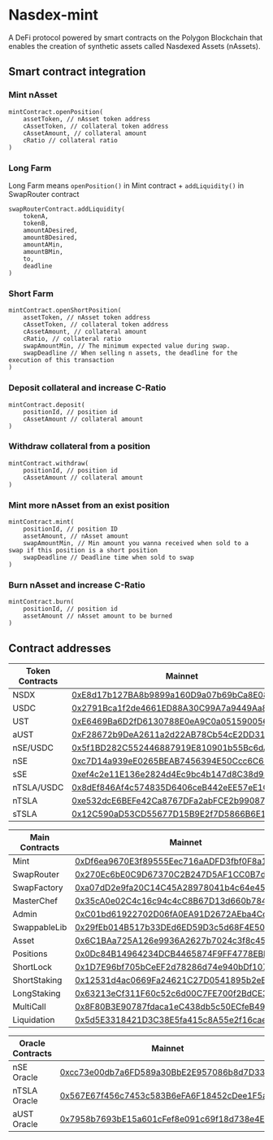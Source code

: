 # Nasdex-mint

A DeFi protocol powered by smart contracts on the Polygon Blockchain that enables the creation of synthetic assets called Nasdexed Assets (nAssets).

## Smart contract integration

### Mint nAsset

```JS
mintContract.openPosition(
    assetToken, // nAsset token address
    cAssetToken, // collateral token address
    cAssetAmount, // collateral amount
    cRatio // collateral ratio
)
```

### Long Farm

Long Farm means `openPosition()` in Mint contract + `addLiquidity()` in SwapRouter contract

```JS
swapRouterContract.addLiquidity(
    tokenA,
    tokenB,
    amountADesired,
    amountBDesired,
    amountAMin,
    amountBMin,
    to,
    deadline
)
```

### Short Farm

```JS
mintContract.openShortPosition(
    assetToken, // nAsset token address
    cAssetToken, // collateral token address
    cAssetAmount, // collateral amount
    cRatio, // collateral ratio
    swapAmountMin, // The minimum expected value during swap.
    swapDeadline // When selling n assets, the deadline for the execution of this transaction
)
```

### Deposit collateral and increase C-Ratio

```JS
mintContract.deposit(
    positionId, // position id
    cAssetAmount // collateral amount
)
```

### Withdraw collateral from a position

```JS
mintContract.withdraw(
    positionId, // position id
    cAssetAmount // collateral amount
)
```

### Mint more nAsset from an exist position
```JS
mintContract.mint(
    positionId, // position ID
    assetAmount, // nAsset amount
    swapAmountMin, // Min amount you wanna received when sold to a swap if this position is a short position
    swapDeadline // Deadline time when sold to swap
)
```

### Burn nAsset and increase C-Ratio
```JS
mintContract.burn(
    positionId, // position id
    assetAmount // nAsset amount to be burned
)
```

## Contract addresses

| Token Contracts | Mainnet                                                                                                       | Mumbai
| ----- | --------------------------------------------------------------------------------------------------------------------- | ----------------------------------------------------------------------------------------------------------------------------- |
| NSDX   | [0xE8d17b127BA8b9899a160D9a07b69bCa8E08bfc6](https://polygonscan.com/address/0xE8d17b127BA8b9899a160D9a07b69bCa8E08bfc6) |  [0x620c07ab0d26Fc22E346aadC895bc1eD84C6CF78](https://mumbai.polygonscan.com/address/0x620c07ab0d26Fc22E346aadC895bc1eD84C6CF78) |
| USDC   | [0x2791Bca1f2de4661ED88A30C99A7a9449Aa84174](https://polygonscan.com/address/0x2791Bca1f2de4661ED88A30C99A7a9449Aa84174) |  [0x2F059f10b9c8F21eF509f0a00B1A4DC21511CdFf](https://mumbai.polygonscan.com/address/0x2F059f10b9c8F21eF509f0a00B1A4DC21511CdFf) |
| UST   | [0xE6469Ba6D2fD6130788E0eA9C0a0515900563b59](https://polygonscan.com/address/0xE6469Ba6D2fD6130788E0eA9C0a0515900563b59) |  [0x06b7af58Da1361e528fD663b9f687a0df238Ef63](https://mumbai.polygonscan.com/address/0x06b7af58Da1361e528fD663b9f687a0df238Ef63) |
| aUST   | [0xF28672b9DeA2611a2d22AB78Cb54cE2DD315aEaa](https://polygonscan.com/address/0xF28672b9DeA2611a2d22AB78Cb54cE2DD315aEaa) |  [0xC0b7210Cc4c0E829FfD6d113092887BF1542965B](https://mumbai.polygonscan.com/address/0xC0b7210Cc4c0E829FfD6d113092887BF1542965B) |
| nSE/USDC   | [0x5f1BD282C552446887919E810901b55Bc6dA2ac4](https://polygonscan.com/address/0x5f1BD282C552446887919E810901b55Bc6dA2ac4) |  [0x9d74037228Aa739904086D4EC3b9FcBF2DaD28e1](https://mumbai.polygonscan.com/address/0x9d74037228Aa739904086D4EC3b9FcBF2DaD28e1) |
| nSE   | [0xc7D14a939eE0265BEAB7456394E50Ccc6C665298](https://polygonscan.com/address/0xc7D14a939eE0265BEAB7456394E50Ccc6C665298) |  [0xd99dee10fBA100f0c1c5940A956C890a96bB17b4](https://mumbai.polygonscan.com/address/0xd99dee10fBA100f0c1c5940A956C890a96bB17b4) |
| sSE   | [0xef4c2e11E136e2824d4Ec9bc4b147d8C38d931f5](https://polygonscan.com/address/0xef4c2e11E136e2824d4Ec9bc4b147d8C38d931f5) |  [0x2ABB64610959D097472d3c61ffA851b28288b72c](https://mumbai.polygonscan.com/address/0x2ABB64610959D097472d3c61ffA851b28288b72c) |
| nTSLA/USDC   | [0x8dEf846Af4c574835D6406ceB442eEE57eE1C424](https://polygonscan.com/address/0x8dEf846Af4c574835D6406ceB442eEE57eE1C424) |  [0x66b9A44d9487175177698BCD9812dBdeeA08fb3D](https://mumbai.polygonscan.com/address/0x66b9A44d9487175177698BCD9812dBdeeA08fb3D) |
| nTSLA   | [0xe532dcE6BEFe42Ca8767DFa2abFCE2b99087168B](https://polygonscan.com/address/0xe532dcE6BEFe42Ca8767DFa2abFCE2b99087168B) |  [0xC0837c7933e8e19F615453e978f76c1C72bc8d16](https://mumbai.polygonscan.com/address/0xC0837c7933e8e19F615453e978f76c1C72bc8d16) |
| sTSLA   | [0x12C590aD53CD55677D15B9E2f7D5866B6E1931bB](https://polygonscan.com/address/0x12C590aD53CD55677D15B9E2f7D5866B6E1931bB) |  [0xC2a6701cC948e01375B6042466439F21CaeAe3ac](https://mumbai.polygonscan.com/address/0xC2a6701cC948e01375B6042466439F21CaeAe3ac) |

| Main Contracts | Mainnet                                                                                                       | Mumbai
| ----- | --------------------------------------------------------------------------------------------------------------------- | ----------------------------------------------------------------------------------------------------------------------------- |
| Mint   | [0xDf6ea9670E3f89555Eec716aADFD3fbf0F8a14FD](https://polygonscan.com/address/0xDf6ea9670E3f89555Eec716aADFD3fbf0F8a14FD) |  [0x3f4b4c27F22F768F6756f0Ab5AC7D8570A94253b](https://mumbai.polygonscan.com/address/0x3f4b4c27F22F768F6756f0Ab5AC7D8570A94253b) |
| SwapRouter   | [0x270Ec6bE0C9D67370C2B247D5AF1CC0B7dED0d4a](https://polygonscan.com/address/0x270Ec6bE0C9D67370C2B247D5AF1CC0B7dED0d4a) |  [0xeF1F06F0a9645A143Eaccb543f5bda85A9BD21D9](https://mumbai.polygonscan.com/address/0xeF1F06F0a9645A143Eaccb543f5bda85A9BD21D9) |
| SwapFactory   | [0xa07dD2e9fa20C14C45A28978041b4c64e45f7f97](https://polygonscan.com/address/0xa07dD2e9fa20C14C45A28978041b4c64e45f7f97) |  [0x03A8C741d36a8bF689A24C1F5d59cc122704E85F](https://mumbai.polygonscan.com/address/0x03A8C741d36a8bF689A24C1F5d59cc122704E85F) |
| MasterChef   | [0x35cA0e02C4c16c94c4cC8B67D13d660b78414f95](https://polygonscan.com/address/0x35cA0e02C4c16c94c4cC8B67D13d660b78414f95) |  [0xFe12AddfCDa0047aE304ADe81cEA6eBEe304a35d](https://mumbai.polygonscan.com/address/0xFe12AddfCDa0047aE304ADe81cEA6eBEe304a35d) |
| Admin   | [0xC01bd61922702D06fA0EA91D2672AEba4Cd7E6d3](https://polygonscan.com/address/0xC01bd61922702D06fA0EA91D2672AEba4Cd7E6d3) |  [0x51B6F9dc5a67fCF62c84E2314651100f8Bc5cF43](https://mumbai.polygonscan.com/address/0x51B6F9dc5a67fCF62c84E2314651100f8Bc5cF43) |
| SwappableLib   | [0x29fEb014B517b33DEd6ED59D3c5d68F4E509b29b](https://polygonscan.com/address/0x29fEb014B517b33DEd6ED59D3c5d68F4E509b29b) |  [0x168c84de27427e7c70818fDae0AA1013fb349619](https://mumbai.polygonscan.com/address/0x168c84de27427e7c70818fDae0AA1013fb349619) |
| Asset   | [0x6C1BAa725A126e9936A2627b7024c3f8c450E64C](https://polygonscan.com/address/0x6C1BAa725A126e9936A2627b7024c3f8c450E64C) |  [0xdb5Bdc9a9f4d5C0b2790F55Ff12f5409c021e990](https://mumbai.polygonscan.com/address/0xdb5Bdc9a9f4d5C0b2790F55Ff12f5409c021e990) |
| Positions   | [0x0Dc84B14964234DCB4465874F9FF4778EBb2998a](https://polygonscan.com/address/0x0Dc84B14964234DCB4465874F9FF4778EBb2998a) |  [0x23099D88645526e9AD00e27f441247824f2A2703](https://mumbai.polygonscan.com/address/0x23099D88645526e9AD00e27f441247824f2A2703) |
| ShortLock   | [0x1D7E96bf705bCeEF2d78286d74e940bDf1072345](https://polygonscan.com/address/0x1D7E96bf705bCeEF2d78286d74e940bDf1072345) |  [0xbEc3621C7336C90FB8BA6a096FDF2beCc5928B06](https://mumbai.polygonscan.com/address/0xbEc3621C7336C90FB8BA6a096FDF2beCc5928B06) |
| ShortStaking   | [0x12531d4ac0669Fa24621C27D0541895b2eB0343d](https://polygonscan.com/address/0x12531d4ac0669Fa24621C27D0541895b2eB0343d) |  [0x2307b6DD2D29e4D8a48bfE759228A202EF67452F](https://mumbai.polygonscan.com/address/0x2307b6DD2D29e4D8a48bfE759228A202EF67452F) |
| LongStaking   | [0x63213eCf311F60c52c6d00C7FE700f2BdCE353Bb](https://polygonscan.com/address/0x63213eCf311F60c52c6d00C7FE700f2BdCE353Bb) |  [0x620f061cd682013863742D4e8B4EFC992aC9807B](https://mumbai.polygonscan.com/address/0x620f061cd682013863742D4e8B4EFC992aC9807B) |
| MultiCall   | [0x8F80B3E90787fdaca1eC438db5c50ECfeB49c8b5](https://polygonscan.com/address/0x8F80B3E90787fdaca1eC438db5c50ECfeB49c8b5) |  [0x872808abd468F80c80213f48a5E917b5F5c371f8](https://mumbai.polygonscan.com/address/0x872808abd468F80c80213f48a5E917b5F5c371f8) |
| Liquidation   | [0x5d5E3318421D3C38E5fa415c8A55e2f16caef385](https://polygonscan.com/address/0x5d5E3318421D3C38E5fa415c8A55e2f16caef385) |  [](https://mumbai.polygonscan.com/address/) |

| Oracle Contracts | Mainnet                                                                                                       | Mumbai
| ----- | --------------------------------------------------------------------------------------------------------------------- | ----------------------------------------------------------------------------------------------------------------------------- |
| nSE Oracle   | [0xcc73e00db7a6FD589a30BbE2E957086b8d7D3331](https://polygonscan.com/address/0xcc73e00db7a6FD589a30BbE2E957086b8d7D3331) |  [0xEEeEB911f1c30217EfFC662B157f8BAF91f1133b](https://mumbai.polygonscan.com/address/0xEEeEB911f1c30217EfFC662B157f8BAF91f1133b) |
| nTSLA Oracle   | [0x567E67f456c7453c583B6eFA6F18452cDee1F5a8](https://polygonscan.com/address/0x567E67f456c7453c583B6eFA6F18452cDee1F5a8) |  [0xDb12E805d004698FC58F6e4fbdD876268DF2dfFe](https://mumbai.polygonscan.com/address/0xDb12E805d004698FC58F6e4fbdD876268DF2dfFe) |
| aUST Oracle   | [0x7958b7693bE15a601cFef8e091c69f18d738e4E8](https://polygonscan.com/address/0x7958b7693bE15a601cFef8e091c69f18d738e4E8) |  [0xC6Be21D8533e90Fd136905eBe70c9d9148237f2d](https://mumbai.polygonscan.com/address/0xC6Be21D8533e90Fd136905eBe70c9d9148237f2d) |
